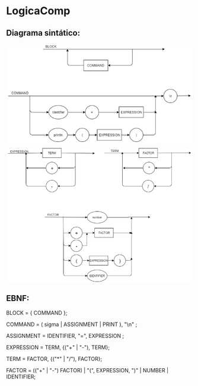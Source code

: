 # LogicaComp


## Diagrama sintático:

![Diagrama Sintatico1](https://github.com/GiuPassarelli/LogicaComp/blob/master/diagrama-sintatico2.png)




![Diagrama Sintatico2](https://github.com/GiuPassarelli/LogicaComp/blob/master/diagrama-sintatico.png)

## EBNF:

BLOCK = { COMMAND };

COMMAND = ( sigma | ASSIGNMENT | PRINT ), "\n" ;

ASSIGNMENT = IDENTIFIER, "=", EXPRESSION ;

EXPRESSION = TERM, {("+" | "-"), TERM};

TERM = FACTOR, {("*" | "/"), FACTOR};

FACTOR = (("+" | "-") FACTOR) | "(", EXPRESSION, ")" | NUMBER | IDENTIFIER;

